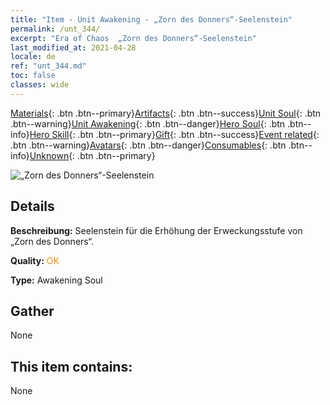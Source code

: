 ```yaml
---
title: "Item - Unit Awakening - „Zorn des Donners“-Seelenstein"
permalink: /unt_344/
excerpt: "Era of Chaos  „Zorn des Donners“-Seelenstein"
last_modified_at: 2021-04-28
locale: de
ref: "unt_344.md"
toc: false
classes: wide
---
```

 [Materials](/ItemsDE/){: .btn .btn--primary}[Artifacts](/ItemsDE/Artifacts/){: .btn .btn--success}[Unit Soul](/ItemsDE/UnitSoul/){: .btn .btn--warning}[Unit Awakening](/ItemsDE/UnitAwakening/){: .btn .btn--danger}[Hero Soul](/ItemsDE/HeroSoul/){: .btn .btn--info}[Hero Skill](/ItemsDE/HeroSkill/){: .btn .btn--primary}[Gift](/ItemsDE/Gift/){: .btn .btn--success}[Event related](/ItemsDE/Events/){: .btn .btn--warning}[Avatars](/ItemsDE/Avatars/){: .btn .btn--danger}[Consumables](/ItemsDE/Consumables/){: .btn .btn--info}[Unknown](/ItemsDE/Unknown/){: .btn .btn--primary}

 ![„Zorn des Donners“-Seelenstein](/images/u/tia_leiyuansu.jpg)

## Details
 **Beschreibung:** Seelenstein für die Erhöhung der Erweckungsstufe von „Zorn des Donners“.

 **Quality:** <span style="color: #FF8C00">OK</span>

 **Type:** Awakening Soul

## Gather

  None

## This item contains:

  None

